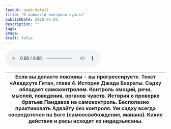 ```yaml
---
layout: page-detail
title: "О важности контроля чувств"
publishDate: 2018.05.02
description: ""
tags:
image:
draft: false
---
```


<audio title="2018.05.02 - О важности контроля чувств.mp3" src="/upload/iblock/387/38789861f7291d8abf7edc0b6c76db6f.mp3" controls=""></audio>

| Если вы делаете поклоны - вы прогрессируете.  Текст «Авадхута Гита», глава 4\. История Джада Бхараты. Садху обладает самоконтролем. Контроль эмоций, речи, мыслей, поведения, органов чувств. История о проверке братьев Пандавов на самоконтроль. Бесполезно практиковать Адвайту без контроля. Ум садху всегда сосредоточен на Боге (самоосвобождение, манана). Какие действия и расы исходят из нидидхьясаны. |
| ---------------------------------------------------------------------------------------------------------------------------------------------------------------------------------------------------------------------------------------------------------------------------------------------------------------------------------------------------------------------------------------------------------------- |

  
